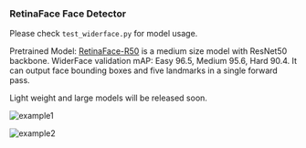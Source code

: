 ### RetinaFace Face Detector

Please check ``test_widerface.py`` for model usage.

Pretrained Model: [RetinaFace-R50](https://pan.baidu.com/s/1C6nKq122gJxRhb37vK0_LQ) is a medium size model with ResNet50 backbone. WiderFace validation mAP: Easy 96.5, Medium 95.6, Hard 90.4. It can output face bounding boxes and five landmarks in a single forward pass.

Light weight and large models will be released soon.

![example1](https://github.com/deepinsight/insightface/blob/master/resources/retina_R50_ex1.jpg)

![example2](https://github.com/deepinsight/insightface/blob/master/resources/retina_R50_ex2.jpg)
